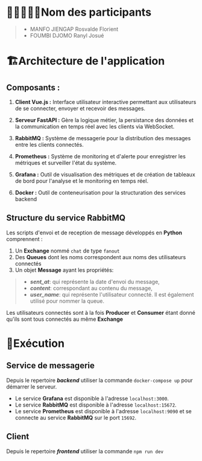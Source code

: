# 👨🏼‍🤝‍👨🏼Nom des participants

  >- MANFO JIENGAP Rosvalde Florient
  >- FOUMBI DJOMO Ranyl Josué

# 🏗️Architecture de l'application

  ## Composants :

1. **Client Vue.js :** Interface utilisateur interactive permettant aux utilisateurs de se connecter, envoyer et recevoir des messages.

2. **Serveur FastAPI :** Gère la logique métier, la persistance des données et la communication en temps réel avec les clients via WebSocket.

3. **RabbitMQ :** Système de messagerie pour la distribution des messages entre les clients connectés.

4. **Prometheus :** Système de monitoring et d'alerte pour enregistrer les métriques et surveiller l'état du système.

5. **Grafana :** Outil de visualisation des métriques et de création de tableaux de bord pour l'analyse et le monitoring en temps réel.

6. **Docker :** Outil de conteneurisation pour la structuration des services backend
 
## Structure du service RabbitMQ

  Les scripts d'envoi et de reception de message développés en **Python** comprennent :

1. Un **Exchange** nommé `chat` de type `fanout`
2. Des **Queues** dont les noms correspondent aux noms des utilisateurs connectés
3. Un objet **Message** ayant les propriétés:
 > - ***sent_at***: qui représente la date d'envoi du message, 
 > - ***content***: correspondant au contenu du message, 
 > - ***user_name***: qui représente l'utilisateur connecté. Il est également utilisé pour nommer la queue.

Les utilisateurs connectés sont à la fois **Producer** et **Consumer** étant donné qu'ils sont tous connectés au même **Exchange**

# 🚀Exécution

## Service de messagerie
Depuis le repertoire ***backend*** utiliser la commande `docker-compose up` pour démarrer le serveur.

 - Le service **Grafana** est disponible à l'adresse   `localhost:3000`.
 - Le service **RabbitMQ** est disponible à l'adresse `localhost:15672`.
 - Le service **Prometheus** est disponible à l'adresse `localhost:9090` et se connecte au service **RabbitMQ** sur le port `15692`.

## Client
Depuis le repertoire ***frontend*** utiliser la commande `npm run dev`